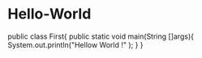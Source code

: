 # Hello-World
public class First{
      public static void main(String []args){
        System.out.println("Hellow World !" );
      }
}
